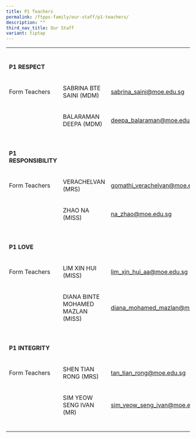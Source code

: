 ```yaml
---
title: P1 Teachers
permalink: /ftpps-family/our-staff/p1-teachers/
description: ""
third_nav_title: Our Staff
variant: tiptap
---
```

<table style="minWidth: 75px">
<colgroup>
<col>
<col>
<col>
</colgroup>
<tbody>
<tr>
<th rowspan="1" colspan="1">
<p></p>
</th>
<th rowspan="1" colspan="1">
<p></p>
</th>
<th rowspan="1" colspan="1">
<p></p>
</th>
</tr>
<tr>
<td rowspan="1" colspan="1">
<p><strong>P1 RESPECT</strong>
</p>
</td>
<td rowspan="1" colspan="1">
<p></p>
</td>
<td rowspan="1" colspan="1">
<p></p>
</td>
</tr>
<tr>
<td rowspan="1" colspan="1">
<p>Form Teachers</p>
</td>
<td rowspan="1" colspan="1">
<p>SABRINA BTE SAINI (MDM)</p>
</td>
<td rowspan="1" colspan="1">
<p><a href="mailto:sabrina_saini@moe.edu.sg" rel="noopener nofollow" target="_blank">sabrina_saini@moe.edu.sg</a>
</p>
</td>
</tr>
<tr>
<td rowspan="1" colspan="1">
<p></p>
</td>
<td rowspan="1" colspan="1">
<p>BALARAMAN DEEPA (MDM)</p>
</td>
<td rowspan="1" colspan="1">
<p><a href="mailto:deepa_balaraman@moe.edu.sg" rel="noopener nofollow" target="_blank">deepa_balaraman@moe.edu.sg</a>
</p>
</td>
</tr>
<tr>
<td rowspan="1" colspan="1">
<p></p>
</td>
<td rowspan="1" colspan="1">
<p></p>
</td>
<td rowspan="1" colspan="1">
<p></p>
</td>
</tr>
<tr>
<td rowspan="1" colspan="1">
<p><strong>P1 RESPONSIBILITY</strong>
</p>
</td>
<td rowspan="1" colspan="1">
<p></p>
</td>
<td rowspan="1" colspan="1">
<p></p>
</td>
</tr>
<tr>
<td rowspan="1" colspan="1">
<p>Form Teachers</p>
</td>
<td rowspan="1" colspan="1">
<p>VERACHELVAN (MRS)</p>
</td>
<td rowspan="1" colspan="1">
<p><a href="mailto:gomathi_verachelvan@moe.edu.sg" rel="noopener nofollow" target="_blank">gomathi_verachelvan@moe.edu.sg</a>
</p>
</td>
</tr>
<tr>
<td rowspan="1" colspan="1">
<p></p>
</td>
<td rowspan="1" colspan="1">
<p>ZHAO NA (MISS)</p>
</td>
<td rowspan="1" colspan="1">
<p><a href="mailto:na_zhao@moe.edu.sg" rel="noopener nofollow" target="_blank">na_zhao@moe.edu.sg</a>
</p>
</td>
</tr>
<tr>
<td rowspan="1" colspan="1">
<p></p>
</td>
<td rowspan="1" colspan="1">
<p></p>
</td>
<td rowspan="1" colspan="1">
<p></p>
</td>
</tr>
<tr>
<td rowspan="1" colspan="1">
<p><strong>P1 LOVE</strong>
</p>
</td>
<td rowspan="1" colspan="1">
<p></p>
</td>
<td rowspan="1" colspan="1">
<p></p>
</td>
</tr>
<tr>
<td rowspan="1" colspan="1">
<p>Form Teachers</p>
</td>
<td rowspan="1" colspan="1">
<p>LIM XIN HUI (MISS)</p>
</td>
<td rowspan="1" colspan="1">
<p><a href="mailto:lim_xin_hui_aa@moe.edu.sg" rel="noopener nofollow" target="_blank">lim_xin_hui_aa@moe.edu.sg</a>
</p>
</td>
</tr>
<tr>
<td rowspan="1" colspan="1">
<p></p>
</td>
<td rowspan="1" colspan="1">
<p>DIANA BINTE MOHAMED MAZLAN (MISS)</p>
</td>
<td rowspan="1" colspan="1">
<p><a href="mailto:diana_mohamed_mazlan@moe.edu.sg" rel="noopener nofollow" target="_blank">diana_mohamed_mazlan@moe.edu.sg</a>
</p>
</td>
</tr>
<tr>
<td rowspan="1" colspan="1">
<p></p>
</td>
<td rowspan="1" colspan="1">
<p></p>
</td>
<td rowspan="1" colspan="1">
<p></p>
</td>
</tr>
<tr>
<td rowspan="1" colspan="1">
<p><strong>P1 INTEGRITY</strong>
</p>
</td>
<td rowspan="1" colspan="1">
<p></p>
</td>
<td rowspan="1" colspan="1">
<p></p>
</td>
</tr>
<tr>
<td rowspan="1" colspan="1">
<p>Form Teachers</p>
</td>
<td rowspan="1" colspan="1">
<p>SHEN TIAN RONG (MRS)</p>
</td>
<td rowspan="1" colspan="1">
<p><a href="mailto:tan_tian_rong@moe.edu.sg" rel="noopener nofollow" target="_blank">tan_tian_rong@moe.edu.sg</a>
</p>
</td>
</tr>
<tr>
<td rowspan="1" colspan="1">
<p></p>
</td>
<td rowspan="1" colspan="1">
<p>SIM YEOW SENG IVAN (MR)</p>
</td>
<td rowspan="1" colspan="1">
<p><a href="mailto:sim_yeow_seng_ivan@moe.edu.sg" rel="noopener nofollow" target="_blank">sim_yeow_seng_ivan@moe.edu.sg</a>
</p>
</td>
</tr>
<tr>
<td rowspan="1" colspan="1">
<p></p>
</td>
<td rowspan="1" colspan="1">
<p></p>
</td>
<td rowspan="1" colspan="1">
<p></p>
</td>
</tr>
</tbody>
</table>
<p></p>